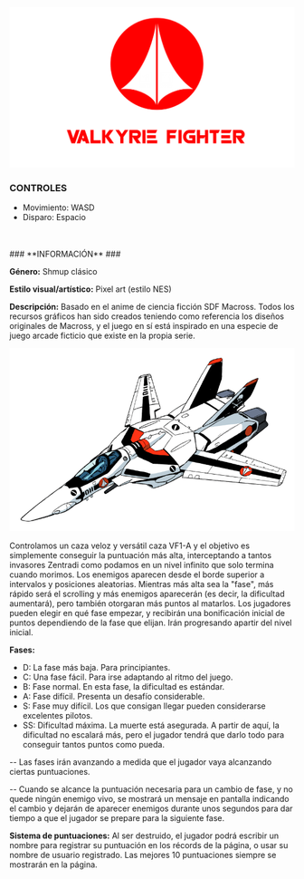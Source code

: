 
![Macross Logo](/img/macross_logo.png "Logo")
### **CONTROLES** ###
* Movimiento: WASD
* Disparo: Espacio
<br/>
<br/>
### **INFORMACIÓN** ###


**Género:** Shmup clásico 

**Estilo visual/artístico:** Pixel art (estilo NES)

**Descripción:** Basado en el anime de ciencia ficción SDF Macross. Todos los recursos gráficos han sido creados teniendo como referencia los diseños originales de Macross, y el juego en sí está inspirado en una especie de juego arcade ficticio que existe en la propia serie.

![Caza VF1-A](/img/vf1a.png "Caza VF1-A")

Controlamos un caza veloz y versátil caza VF1-A y el objetivo es simplemente conseguir la puntuación más alta, interceptando a tantos invasores Zentradi como podamos en un nivel infinito que solo termina cuando morimos. Los enemigos aparecen desde el borde superior a intervalos y posiciones aleatorias. Mientras más alta sea la "fase", más rápido será el scrolling y más enemigos aparecerán (es decir, la dificultad aumentará), pero también otorgaran más puntos al matarlos. Los jugadores pueden elegir en qué fase empezar, y recibirán una bonificación inicial de puntos dependiendo de la fase que elijan. Irán progresando apartir del nivel inicial.

**Fases:**
* D: La fase más baja. Para principiantes.
* C: Una fase fácil. Para irse adaptando al ritmo del juego.
* B: Fase normal. En esta fase, la dificultad es estándar.
* A: Fase difícil. Presenta un desafío considerable.
* S: Fase muy difícil. Los que consigan llegar pueden considerarse excelentes pilotos.
* SS: Dificultad máxima. La muerte está asegurada. A partir de aquí, la dificultad no escalará más, pero el jugador tendrá que darlo todo para conseguir tantos puntos como pueda.

-- Las fases irán avanzando a medida que el jugador vaya alcanzando ciertas puntuaciones.

-- Cuando se alcance la puntuación necesaria para un cambio de fase, y no quede ningún enemigo vivo, se mostrará un mensaje en pantalla indicando el cambio y dejarán de aparecer enemigos durante unos segundos para dar tiempo a que el jugador se prepare para la siguiente fase.

**Sistema de puntuaciones:** Al ser destruido, el jugador podrá escribir un nombre para registrar su puntuación en los récords de la página, o usar su nombre de usuario registrado. Las mejores 10 puntuaciones siempre se mostrarán en la página.
